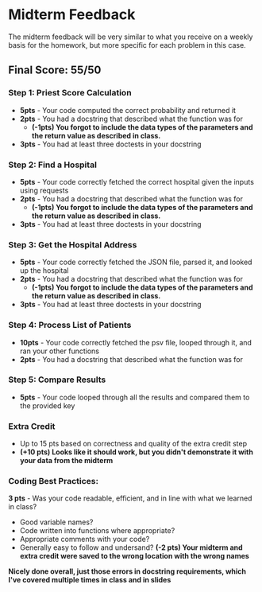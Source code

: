 # Midterm Feedback
The midterm feedback will be very similar to what you receive on a weekly basis for the homework, but more specific for each problem in this case.

## Final Score: 55/50


### Step 1: Priest Score Calculation
* **5pts** - Your code computed the correct probability and returned it
* **2pts** - You had a docstring that described what the function was for
  * **(-1pts) You forgot to include the data types of the parameters and the return value as described in class.**
* **3pts** - You had at least three doctests in your docstring

### Step 2: Find a Hospital
* **5pts** - Your code correctly fetched the correct hospital given the inputs using requests
* **2pts** - You had a docstring that described what the function was for
  * **(-1pts) You forgot to include the data types of the parameters and the return value as described in class.**
* **3pts** - You had at least three doctests in your docstring

### Step 3: Get the Hospital Address
* **5pts** - Your code correctly fetched the JSON file, parsed it, and looked up the hospital
* **2pts** - You had a docstring that described what the function was for
  * **(-1pts) You forgot to include the data types of the parameters and the return value as described in class.**
* **3pts** - You had at least three doctests in your docstring

### Step 4: Process List of Patients
* **10pts** - Your code correctly fetched the psv file, looped through it, and ran your other functions
* **2pts** - You had a docstring that described what the function was for

### Step 5: Compare Results
* **5pts** - Your code looped through all the results and compared them to the provided key

### Extra Credit
* Up to 15 pts based on correctness and quality of the extra credit step
* **(+10 pts) Looks like it should work, but you didn't demonstrate it with your data from the midterm**

### Coding Best Practices:
**3 pts** - Was your code readable, efficient, and in line with what we learned in class?
* Good variable names?
* Code written into functions where appropriate?
* Appropriate comments with your code?
* Generally easy to follow and undersand?
**(-2 pts) Your midterm and extra credit were saved to the wrong location with the wrong names**

**Nicely done overall, just those errors in docstring requirements, which I've covered multiple times in class and in slides**